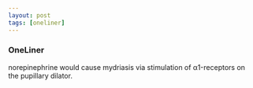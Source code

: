 ```yaml
---
layout: post
tags: [oneliner]
---
```



### OneLiner

norepinephrine would cause mydriasis via stimulation of α1-receptors on the pupillary dilator.
